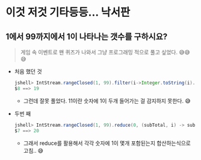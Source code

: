 # 이것 저것 기타등등... 낙서판



## 1에서 99까지에서 1이 나타나는 갯수를 구하시요?

> 게임 속 이벤트로 왠 퀴즈가 나와서 그냥 프로그래밍 적으로 풀고 싶었다. 😅😅😅

* 처음 했던 것

  ```java
  jshell> IntStream.rangeClosed(1, 99).filter(i->Integer.toString(i).contains("1")).count()
  $8 ==> 19
  ```

  * 그런데 잘못 풀었다. 11이란 숫자에 1이 두개 들어가는 걸 감지하지 못한다. 😅

* 두번 째

  ```java
  jshell> IntStream.rangeClosed(1, 99).reduce(0, (subTotal, i) -> subTotal + (int) Integer.toString(i).chars().filter(c -> c == '1').count())
  $7 ==> 20
  ```

  * 그래서 reduce를 활용해서 각각 숫자에 1이 몇개 포함된는지 합산하는식으로 고침.. 😅